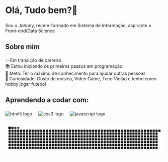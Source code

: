 <h1 align="left">Olá, Tudo bem?👋</h1>

###

<p align="left">Sou o Johnny, recém-formado em Sistema de Informação, aspirante a Front-end/Data Science
</p>

###

<h2 align="left">Sobre mim</h2>

###

<p align="left">✨ Em transição de carreira<br>📚 Estou iniciando os primeiros passos em programação<br>🎯 Meta: Ter o máximo de conhecimento para ajudar outras pessoas<br>🎲 Curiosidade: Gosto de música, Video Game, Toco Violão e tenho como hobby jogar futebol</p>

###

<h2 align="left">Aprendendo a codar com:</h2>

###

<div align="left">
  <img src="https://cdn.jsdelivr.net/gh/devicons/devicon/icons/html5/html5-original.svg" height="40" alt="html5 logo"  />
  <img width="12" />
  <img src="https://cdn.jsdelivr.net/gh/devicons/devicon/icons/css3/css3-original.svg" height="40" alt="css3 logo"  />
  <img width="12" />
  <img src="https://cdn.jsdelivr.net/gh/devicons/devicon/icons/javascript/javascript-original.svg" height="40" alt="javascript logo"  />
</div>

###

<img src="https://raw.githubusercontent.com/johnnymaia/johnnymaia/output/snake.svg" alt="Snake animation" />

###
